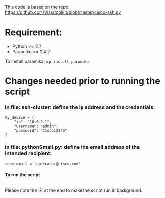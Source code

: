 This code is based on the repo: https://github.com/Viss/toolkit/blob/master/cisco-ssh.py

# Requirement:
- Python >= 2.7
- Paramiko >= 2.4.2

To install paramiko
```pip install paramiko```


# Changes needed prior to running the script

### in file: ssh-cluster: define the ip address and the credentials:
```
my_device = {
    "ip": "10.0.0.1",
    "username": "admin",
    "password": "C1sco12345"
}
```
### in file: pythonGmail.py: define the email address of the intended recipient: 

```
recv_email = 'apakrashi@cisco.com'
```


#### To run the script

```python3 ssh-cluster.py &
```
Please note the '&' at the end to make the script run in background.
